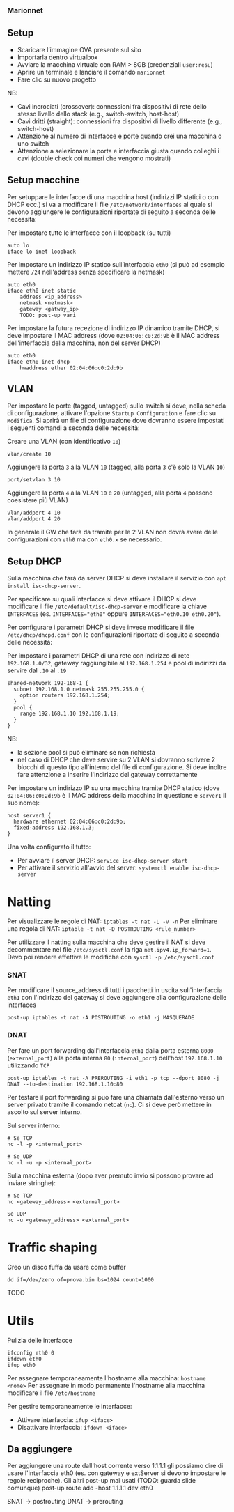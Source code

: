 ### Marionnet
## Setup
- Scaricare l’immagine OVA presente sul sito
- Importarla dentro virtualbox
- Avviare la macchina virtuale con RAM > 8GB (credenziali `user:resu`)
- Aprire un terminale e lanciare il comando `marionnet`
- Fare clic su nuovo progetto

NB:
- Cavi incrociati (crossover): connessioni fra
dispositivi di rete dello stesso livello dello stack
(e.g., switch-switch, host-host)
- Cavi dritti (straight): connessioni fra dispositivi
di livello differente (e.g., switch-host)
- Attenzione al numero di interfacce e porte quando crei una macchina o uno switch
- Attenzione a selezionare la porta e interfaccia giusta quando colleghi i cavi (double check coi numeri che vengono mostrati)

## Setup macchine
Per setuppare le interfacce di una macchina host (indirizzi IP statici o con DHCP ecc.) si va a modificare il file `/etc/network/interfaces` al quale si devono aggiungere le configurazioni riportate di seguito a seconda delle necessità:

Per impostare tutte le interfacce con il loopback (su tutti)
```
auto lo 
iface lo inet loopback
```

Per impostare un indirizzo IP statico sull’interfaccia `eth0` (si può ad esempio mettere `/24` nell'address senza specificare la netmask)
```
auto eth0
iface eth0 inet static
	address <ip_address>	
    netmask <netmask>
	gateway <gatway_ip>
    TODO: post-up vari
```

Per impostare la futura recezione di indirizzo IP dinamico tramite DHCP, si deve impostare il MAC address (dove `02:04:06:c0:2d:9b` è il MAC address dell'interfaccia della macchina, non del server DHCP)
```
auto eth0
iface eth0 inet dhcp
    hwaddress ether 02:04:06:c0:2d:9b
```

## VLAN
Per impostare le porte (tagged, untagged) sullo switch si deve, nella scheda di configurazione, attivare l'opzione `Startup Configuration` e fare clic su `Modifica`. Si aprirà un file di configurazione dove dovranno essere impostati i seguenti comandi a seconda delle necessità: 

Creare una VLAN (con identificativo `10`)
```
vlan/create 10
```

Aggiungere la porta `3` alla VLAN `10` (tagged, alla porta `3` c'è solo la VLAN `10`)
```
port/setvlan 3 10
```

Aggiungere la porta `4` alla VLAN `10` e `20` (untagged, alla porta `4` possono coesistere più VLAN)
```
vlan/addport 4 10
vlan/addport 4 20
```

In generale il GW che farà da tramite per le 2 VLAN non dovrà avere delle configurazioni con `eth0` ma con `eth0.x` se necessario.

## Setup DHCP
Sulla macchina che farà da server DHCP si deve installare il servizio con `apt install isc-dhcp-server`.

Per specificare su quali interfacce si deve attivare il DHCP si deve modificare il file `/etc/default/isc-dhcp-server` e modificare la chiave `INTERFACES` (es. `INTERFACES="eth0"` oppure `INTERFACES="eth0.10 eth0.20"`).

Per configurare i parametri DHCP si deve invece modificare il file `/etc/dhcp/dhcpd.conf` con le configurazioni riportate di seguito a seconda delle necessità:

Per impostare i parametri DHCP di una rete con indirizzo di rete `192.168.1.0/32`, gateway raggiungibile al `192.168.1.254` e pool di indirizzi da servire dal `.10` al `.19`
```
shared-network 192-168-1 {
  subnet 192.168.1.0 netmask 255.255.255.0 {
    option routers 192.168.1.254;
  }
  pool {
    range 192.168.1.10 192.168.1.19;
  }
}
```

NB: 
- la sezione pool si può eliminare se non richiesta
- nel caso di DHCP che deve servire su 2 VLAN si dovranno scrivere 2 blocchi di questo tipo all'interno del file di configurazione. Si deve inoltre fare attenzione a inserire l'indirizzo del gateway correttamente

Per impostare un indirizzo IP su una macchina tramite DHCP statico (dove ` 02:04:06:c0:2d:9b` è il MAC address della macchina in questione e `server1` il suo nome):
```
host server1 {
  hardware ethernet 02:04:06:c0:2d:9b;
  fixed-address 192.168.1.3;
}
``` 

Una volta configurato il tutto:
- Per avviare il server DHCP: `service isc-dhcp-server start`
- Per attivare il servizio all'avvio del server: `systemctl enable isc-dhcp-server`

# Natting

Per visualizzare le regole di NAT: `iptables -t nat -L -v -n`
Per eliminare una regola di NAT: `iptable -t nat -D POSTROUTING <rule_number>`

Per utilizzare il natting sulla macchina che deve gestire il NAT si deve decommentare nel file `/etc/sysctl.conf` la riga `net.ipv4.ip_forward=1`. Devo poi rendere effettive le modifiche con `sysctl -p /etc/sysctl.conf`

### SNAT
Per modificare il source_address di tutti i pacchetti in uscita sull'interfaccia `eth1` con l'indirizzo del gateway si deve aggiungere alla configurazione delle interfaces

```
post-up iptables -t nat -A POSTROUTING -o eth1 -j MASQUERADE
```

### DNAT

Per fare un port forwarding dall'interfaccia `eth1` dalla porta esterna `8080` (`external_port`) alla porta interna `80` (`internal_port`) dell'host `192.168.1.10` utilizzando `TCP`
```
post-up iptables -t nat -A PREROUTING -i eth1 -p tcp --dport 8080 -j DNAT --to-destination 192.168.1.10:80
```

Per testare il port forwarding si può fare una chiamata dall'esterno verso un server privato tramite il comando netcat (`nc`). Ci si deve però mettere in ascolto sul server interno.

Sul server interno:
```
# Se TCP
nc -l -p <internal_port>

# Se UDP
nc -l -u -p <internal_port> 
```

Sulla macchina esterna (dopo aver premuto invio si possono provare ad inviare stringhe):
```
# Se TCP
nc <gateway_address> <external_port>

Se UDP
nc -u <gateway_address> <external_port>
```

# Traffic shaping
Creo un disco fuffa da usare come buffer
```
dd if=/dev/zero of=prova.bin bs=1024 count=1000
```

TODO

# Utils
Pulizia delle interfacce
```
ifconfig eth0 0
ifdown eth0
ifup eth0
```

Per assegnare temporaneamente l'hostname alla macchina: `hostname <nome>`
Per assegnare in modo permanente l'hostname alla macchina modificare il file `/etc/hostname`

Per gestire temporaneamente le interfacce:
- Attivare interfaccia: `ifup <iface>`
- Disattivare interfaccia: `ifdown <iface>`

## Da aggiungere
Per aggiungere una route dall'host corrente verso 1.1.1.1 gli possiamo dire di usare l'interfaccia eth0 (es. con gateway e extServer si devono impostare le regole reciproche). Gli altri post-up mai usati (TODO: guarda slide comunque)
post-up route add -host 1.1.1.1 dev eth0


SNAT -> postrouting
DNAT -> prerouting
